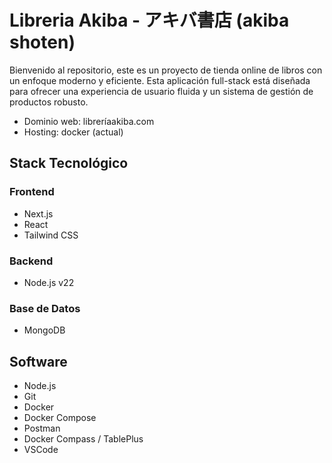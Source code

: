 # Libreria Akiba - アキバ書店 (akiba shoten)

Bienvenido al repositorio, este es un proyecto de tienda online de libros con un enfoque moderno y eficiente. Esta aplicación full-stack está diseñada para ofrecer una experiencia de usuario fluida y un sistema de gestión de productos robusto.

- Dominio web: libreríaakiba.com
- Hosting: docker (actual)

## Stack Tecnológico

### Frontend

- Next.js
- React
- Tailwind CSS

### Backend

- Node.js v22

### Base de Datos

- MongoDB

## Software

- Node.js
- Git
- Docker
- Docker Compose
- Postman
- Docker Compass / TablePlus
- VSCode
